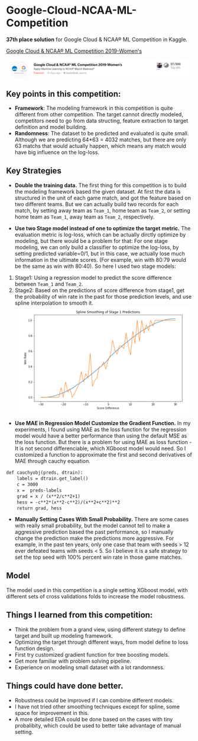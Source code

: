 # Google-Cloud-NCAA-ML-Competition
**37th place solution** for  Google Cloud &amp; NCAA® ML Competition in Kaggle.

[Google Cloud & NCAA® ML Competition 2019-Women's](https://www.kaggle.com/c/womens-machine-learning-competition-2019)


![rank](img/rank.png)

<!--Finally this 2-month journey has finished, this is actually my first Kaggle competition I attend end to end. So excited to got the rank 45th and my first medal in Kaggle! 

I just try to write down all the timeline and procedures I followed in this journey, and organize all things I’ve learned from this competition.-->

## Key points in this competition:
 -  **Framework**: The modeling framework in this competition is quite different from other competition. The target cannot directly modeled, competitors need to go from data structing, feature extraction to target definition and model building.
 - **Randomness**: The dataset to be predicted and evaluated is quite small. Although we are predicting 64*63 = 4032 matches, but there are only 63 matchs that would actually happen, which means any match would have big influence on the log-loss.

## Key Strategies
- **Double the training data.** The first thing for this competition is to build the modeling framework based the given dataset. At first the data is structured in the unit of each game match, and got the feature based on two different teams. But we can actually build two records for each match, by setting away team as `Team_1`, home team as `Team_2`, or setting home team as `Team_1`, away team as `Team_2`, respectively.

- **Use two Stage model instead of one to optimize the target metric.** The evaluation metric is log-loss, which can be actually dirctly optimize by modeling, but there would be a problem for that: For one stage modeling, we can only build a classifier to optimize the log-loss, by setting predicted variable=0/1, but in this case, we actually lose much information in the ultimate scores. (For example, win with 80:79 would be the same as win with 80:40). So here I used two stage models:

 1. Stage1: Using a regression model to predict the score difference between `Team_1` and `Team_2`.
 2. Stage2: Based on the predictions of score difference from stage1, get the probability of win rate in the past for those prediction levels, and use spline interpolation to smooth it.
 ![spline](img/spline.png)

- **Use MAE in Regression Model Customize the Gradient Function.** In my experiments, I found using MAE as the loss function for the regression model would have a better performance than using the default MSE as the loss function. But there is a problem for using MAE as loss function - It is not second differenciable, which XGboost model would need. So I customized a function to approximate the first and second derivatives of MAE through cauchy equation.

```
def cauchyobj(preds, dtrain):
    labels = dtrain.get_label()
    c = 3000 
    x =  preds-labels    
    grad = x / (x**2/c**2+1)
    hess = -c**2*(x**2-c**2)/(x**2+c**2)**2
    return grad, hess
```

- **Manually Setting Cases With Small Probability.** There are some cases with really small probability, but the model cannot tell to make a aggressive prediction based the past performance, so I manually change the prediction make the predictions more aggressive. For example, in the past ten years, only one case that team with seeds > 12 ever defeated teams with seeds < 5. So I believe it is a safe strategy to set the top seed with 100% percent win rate in those game matches.


## Model
The model used in this competition is a single setting XGboost model, with different sets of cross validations folds to increase the model robustness.



## Things I learned from this competition:

* Think the problem from a grand view, using different stategy to define target and built up modeling framework.
* Optimizing the target through different ways, from model define to loss function design.
* First try customized gradient function for tree boosting models.
* Get more familiar with problem solving pipeline.
* Experience on modeling small dataset with a lot randomness.

## Things could have done better.

* Robustness could be improved if I can combine different models.
* I have not tried other smoothing techniques except for spline, some space for improvement in this.
* A more detailed EDA could be done based on the cases with tiny probalibity, which could be used to better take advantage of manual setting.